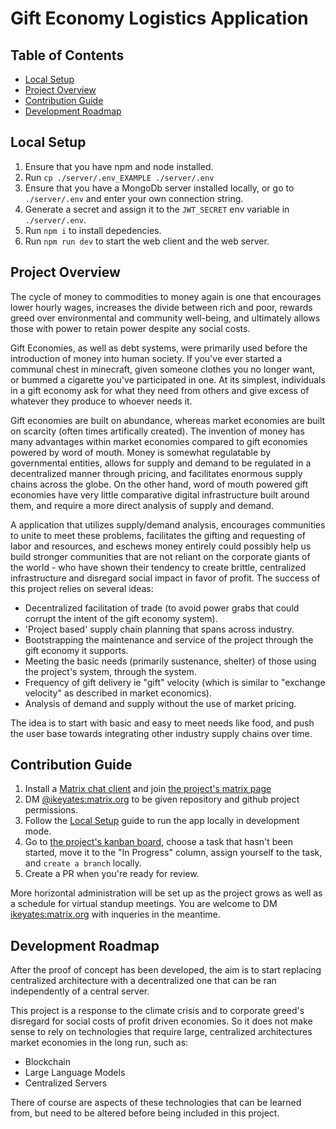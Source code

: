 # Gift Economy Logistics Application

## Table of Contents

- [Local Setup](#local-setup)
- [Project Overview](#project-overview)
- [Contribution Guide](#contribution-guide)
- [Development Roadmap](#development-roadmap)

## Local Setup

1. Ensure that you have npm and node installed.
2. Run `cp ./server/.env_EXAMPLE ./server/.env`
3. Ensure that you have a MongoDb server installed locally, or go to `./server/.env` and enter your own connection string.
4. Generate a secret and assign it to the `JWT_SECRET` env variable in `./server/.env`.
5. Run `npm i` to install depedencies.
6. Run `npm run dev` to start the web client and the web server.

## Project Overview

The cycle of money to commodities to money again is one that encourages lower hourly wages, increases the divide between rich and poor, rewards greed over environmental and community well-being, and ultimately allows those with power to retain power despite any social costs.

Gift Economies, as well as debt systems, were primarily used before the introduction of money into human society. If you've ever started a communal chest in minecraft, given someone clothes you no longer want, or bummed a cigarette you've participated in one. At its simplest, individuals in a gift economy ask for what they need from others and give excess of whatever they produce to whoever needs it.

Gift economies are built on abundance, whereas market economies are built on scarcity (often times artifically created). The invention of money has many advantages within market economies compared to gift economies powered by word of mouth. Money is somewhat regulatable by governmental entities, allows for supply and demand to be regulated in a decentralized manner through pricing, and facilitates enormous supply chains across the globe. On the other hand, word of mouth powered gift economies have very little comparative digital infrastructure built around them, and require a more direct analysis of supply and demand.

A application that utilizes supply/demand analysis, encourages communities to unite to meet these problems, facilitates the gifting and requesting of labor and resources, and eschews money entirely could possibly help us build stronger communities that are not reliant on the corporate giants of the world - who have shown their tendency to create brittle, centralized infrastructure and disregard social impact in favor of profit. The success of this project relies on several ideas:

- Decentralized facilitation of trade (to avoid power grabs that could corrupt the intent of the gift economy system).
- 'Project based' supply chain planning that spans across industry.
- Bootstrapping the maintenance and service of the project through the gift economy it supports.
- Meeting the basic needs (primarily sustenance, shelter) of those using the project's system, through the system.
- Frequency of gift delivery ie "gift" velocity (which is similar to "exchange velocity" as described in market economics).
- Analysis of demand and supply without the use of market pricing.

The idea is to start with basic and easy to meet needs like food, and push the user base towards integrating other industry supply chains over time.

## Contribution Guide

1. Install a [Matrix chat client](https://element.io/download) and join [the project's matrix page](https://matrix.to/#/#gift-economy:matrix.org)
2. DM [@ikeyates:matrix.org](@ikeyates:matrix.org) to be given repository and github project permissions.
3. Follow the [Local Setup](#local-setup) guide to run the app locally in development mode.
4. Go to [the project's kanban board](https://github.com/users/ikealmighty/projects/9), choose a task that hasn't been started, move it to the "In Progress" column, assign yourself to the task, and `create a branch` locally.
5. Create a PR when you're ready for review.

More horizontal administration will be set up as the project grows as well as a schedule for virtual standup meetings. You are welcome to DM [ikeyates:matrix.org](ikeyates:matrix.org) with inqueries in the meantime.

## Development Roadmap

After the proof of concept has been developed, the aim is to start replacing centralized architecture with a decentralized one that can be ran independently of a central server.

This project is a response to the climate crisis and to corporate greed's disregard for social costs of profit driven economies. So it does not make sense to rely on technologies that require large, centralized architectures market economies in the long run, such as:

- Blockchain
- Large Language Models
- Centralized Servers

There of course are aspects of these technologies that can be learned from, but need to be altered before being included in this project.
